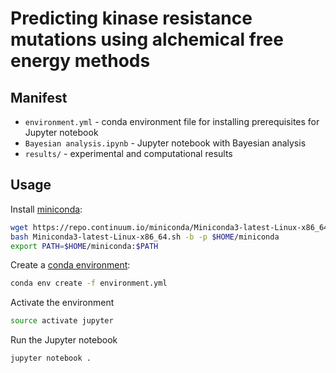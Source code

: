 # Predicting kinase resistance mutations using alchemical free energy methods

## Manifest
* `environment.yml` - conda environment file for installing prerequisites for Jupyter notebook
* `Bayesian analysis.ipynb` - Jupyter notebook with Bayesian analysis
* `results/` - experimental and computational results

## Usage

Install [miniconda](https://conda.io/miniconda.html):
```bash
wget https://repo.continuum.io/miniconda/Miniconda3-latest-Linux-x86_64.sh
bash Miniconda3-latest-Linux-x86_64.sh -b -p $HOME/miniconda
export PATH=$HOME/miniconda:$PATH
```
Create a [conda environment](https://conda.io/docs/user-guide/tasks/manage-environments.html#creating-an-environment-from-an-environment-yml-file):
```bash
conda env create -f environment.yml
```
Activate the environment
```bash
source activate jupyter
```
Run the Jupyter notebook
```bash
jupyter notebook .
```
